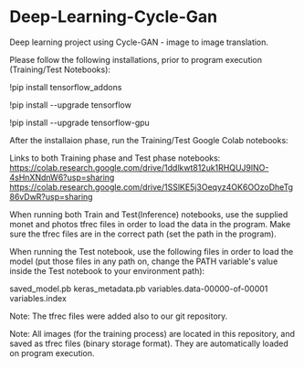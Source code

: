# Deep-Learning-Cycle-Gan
Deep learning project using Cycle-GAN - image to image translation.

Please follow the following installations, prior to program execution (Training/Test Notebooks):

!pip install tensorflow_addons

!pip install --upgrade tensorflow

!pip install --upgrade tensorflow-gpu

After the installaion phase, run the Training/Test Google Colab notebooks:

Links to both Training phase and Test phase notebooks: https://colab.research.google.com/drive/1ddlkwt812uk1RHQUJ9lNO-4sHnXNdnW6?usp=sharing https://colab.research.google.com/drive/1SSlKE5j3Oeqyz4OK6OOzoDheTg86vDwR?usp=sharing

When running both Train and Test(Inference) notebooks, use the supplied monet and photos tfrec files in order to load the data in the program. Make sure the tfrec files are in the correct path (set the path in the program).

When running the Test notebook, use the following files in order to load the model (put those files in any path on, change the PATH variable's value inside the Test notebook to your environment path):

saved_model.pb
keras_metadata.pb
variables.data-00000-of-00001
variables.index

Note: The tfrec files were added also to our git repository.

Note: All images (for the training process) are located in this repository, and saved as tfrec files (binary storage format). They are automatically loaded on program execution.
